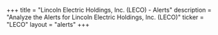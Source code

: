 +++
title = "Lincoln Electric Holdings, Inc. (LECO) - Alerts"
description = "Analyze the Alerts for Lincoln Electric Holdings, Inc. (LECO)"
ticker = "LECO"
layout = "alerts"
+++

